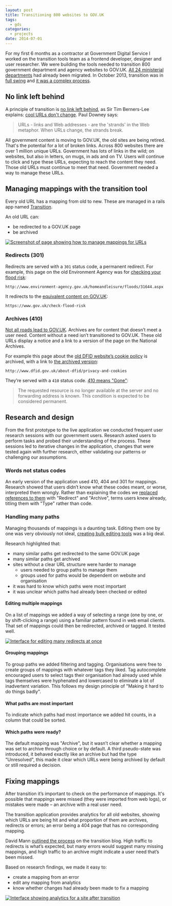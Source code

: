 ```yaml
---
layout: post
title: Transitioning 800 websites to GOV.UK
tags:
  - gds
categories:
  - projects
date: 2014-07-01
---
```


For my first 6 months as a contractor at Government Digital Service I worked on the transition tools team as a frontend developer, designer and user researcher. We were building the tools needed to transition 800 government department and agency websites to GOV.UK. [All 24 ministerial departments](https://gds.blog.gov.uk/2013/04/30/24-departments-later/) had already been migrated. In October 2013, transition was in [full swing](https://gds.blog.gov.uk/2013/10/03/welcoming-even-more-people-to-gov-uk/) and [it was a complex process](https://www.gov.uk/guidance/govuk-transition-guidance-for-agencies).

## No link left behind

A principle of transition is [no link left behind](https://gds.blog.gov.uk/2012/10/11/no-link-left-behind/), as Sir Tim Berners-Lee explains: [cool URLs don't change](https://www.w3.org/Provider/Style/URI.html). Paul Downey says:

> URLs - links and Web addresses - are the 'strands' in the Web metaphor. When URLs change, the strands break.

All government content is moving to GOV.UK, the old sites are being retired. That's the potential for a lot of broken links. Across 800 websites there are over 1 million unique URLs. Government has lots of links in the wild; on websites, but also in letters, on mugs, in ads and on TV. Users will continue to click and type these URLs, expecting to reach the content they need. Those old URLs must continue to meet that need. Government needed a way to manage these URLs.

## Managing mappings with the transition tool

Every old URL has a mapping from old to new. These are managed in a rails app named [Transition](https://github.com/alphagov/transition).

An old URL can:
* be redirected to a GOV.UK page
* be archived

[![Screenshot of page showing how to manage mappings for URLs](transition-mappings.png "Interface for managing mappings of old Cabinet Office URLs")](transition-mappings.png)

### Redirects (301)

Redirects are served with a `301` status code, a permanent redirect. For example, this page on the old Environment Agency was for [checking your flood risk](http://www.environment-agency.gov.uk/homeandleisure/floods/31644.aspx):

```
http://www.environment-agency.gov.uk/homeandleisure/floods/31644.aspx
```

It redirects to the [equivalent content on GOV.UK](https://www.gov.uk/check-flood-risk):

```
https://www.gov.uk/check-flood-risk
```

### Archives (410)

[Not all roads lead to GOV.UK](https://gds.blog.gov.uk/2012/10/09/exploring-user-needs/). Archives are for content that doesn’t meet a user need. Content without a need isn’t transitioned to GOV.UK. These old URLs display a notice and a link to a version of the page on the National Archives.

For example this page about the [old DFID website’s cookie policy](http://www.dfid.gov.uk/about-dfid/privacy-and-cookies) is archived, with a link to [the archived version](http://webarchive.nationalarchives.gov.uk/20130128103201/http://www.dfid.gov.uk/about-dfid/privacy-and-cookies):

```
http://www.dfid.gov.uk/about-dfid/privacy-and-cookies
```

They’re served with a `410` status code. [410 means "Gone"](https://www.w3.org/Protocols/rfc2616/rfc2616-sec10.html):
> The requested resource is no longer available at the server and no forwarding address is known. This condition is expected to be considered permanent.

## Research and design

From the first prototype to the live application we conducted frequent user research sessions with our government users. Research asked users to perform tasks and probed their understanding of the process. These sessions led to iterative changes in the application, changes that were tested again with further research, either validating our patterns or challenging our assumptions.

### Words not status codes

An early version of the application used 410, 404 and 301 for mappings. Research showed that users didn’t know what these codes meant, or worse, interpreted them wrongly. Rather than explaining the codes we [replaced references to them](https://github.com/alphagov/transition/pull/66) with "Redirect" and "Archive", terms users knew already, titling them with "Type" rather than code.

### Handling many paths

Managing thousands of mappings is a daunting task. Editing them one by one was very obviously not ideal, [creating bulk editing tools](https://github.com/alphagov/transition/pull/118) was a big deal.

Research highlighted that:
* many similar paths get redirected to the same GOV.UK page
* many similar paths get archived
* sites without a clear URL structure were harder to manage
  * users needed to group paths to manage them
  * groups used for paths would be dependent on website and organisation
* it was hard to know which paths were most important
* it was unclear which paths had already been checked or edited

#### Editing multiple mappings
On a list of mappings we added a way of selecting a range (one by one, or by shift-clicking a range) using a familiar pattern found in web email clients. That set of mappings could then be redirected, archived or tagged. It tested well.

[![Interface for editing many redirects at once](transition-mappings-bulk-editing.png "Interface for editing many redirects at once")](transition-mappings-bulk-editing.png)

#### Grouping mappings
To group paths we added filtering and tagging. Organisations were free to create groups of mappings with whatever tags they liked. Tag autocomplete encouraged users to select tags their organisation had already used while tags themselves were hyphenated and lowercased to eliminate a lot of inadvertent variation. This follows my design principle of "Making it hard to do things badly".

#### What paths are most important
To indicate which paths had most importance we added hit counts, in a column that could be sorted.

#### Which paths were ready?
The default mapping was "Archive", but it wasn’t clear whether a mapping was set to archive through choice or by default. A third pseudo-state was introduced, it behaved exactly like an archive but had the type "Unresolved", this made it clear which URLs were being archived by default or still required a decision.

## Fixing mappings

After transition it’s important to check on the performance of mappings. It's possible that mappings were missed (they were imported from web logs), or mistakes were made – an archive with a real user need.

The transition application provides analytics for all old websites, showing which URLs are being hit and what proportion of them are archives, redirects or errors; an error being a 404 page that has no corresponding mapping.

David Mann [outlined the process](https://insidegovuk.blog.gov.uk/2014/05/30/the-transition-tool-how-to-use-it-after-a-site-moves/) on the transition blog. High traffic to redirects is what’s expected, but many errors would suggest many missing mappings, and high traffic to an archive might indicate a user need that’s been missed.

Based on research findings, we made it easy to:

* create a mapping from an error
* edit any mapping from analytics
* know whether changes had already been made to fix a mapping

[![Interface showing analytics for a site after transition](transition-analytics.png "Interface showing analytics for a site after transition")](transition-analytics.png)
